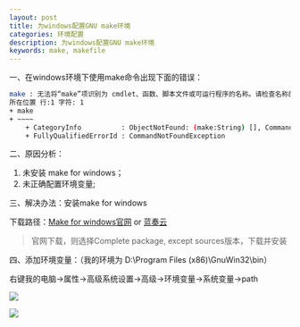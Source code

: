 ```yaml
---
layout: post
title: 为windows配置GNU make环境
categories: 环境配置
description: 为windows配置GNU make环境
keywords: make, makefile
---
```


一、在windows环境下使用make命令出现下面的错误：

```sh
make : 无法将“make”项识别为 cmdlet、函数、脚本文件或可运行程序的名称。请检查名称的拼写，如果包括路径，请确保路径正确，然后再试一次。
所在位置 行:1 字符: 1
+ make
+ ~~~~
    + CategoryInfo          : ObjectNotFound: (make:String) [], CommandNotFoundException
    + FullyQualifiedErrorId : CommandNotFoundException
```



二、原因分析：

1. 未安装 make for windows；
2. 未正确配置环境变量;



三、解决办法：安装make for windows

下载路径：[Make for windows官网](http://gnuwin32.sourceforge.net/packages/make.htm) or [蓝奏云](https://wwa.lanzoui.com/i7XwOp8id3c)

> 官网下载，则选择Complete package, except sources版本，下载并安装



四、添加环境变量：（我的环境为 D:\Program Files (x86)\GnuWin32\bin）

右键我的电脑->属性->高级系统设置->高级->环境变量->系统变量->path

![](https://i.loli.net/2021/05/18/YcGlznhVuNDts12.png)



![](https://cdn.jsdelivr.net/gh/isanthree/blog-gallery/pic/20210518140915.pn)

